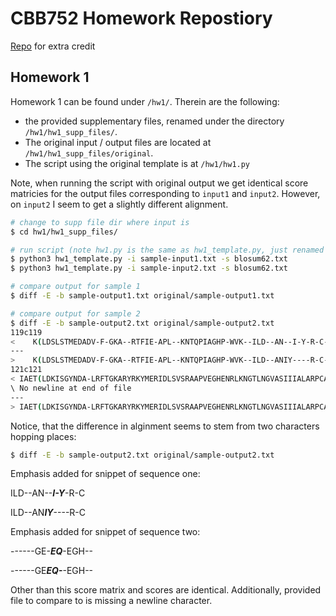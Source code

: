 # CBB752 Homework Repostiory
[Repo][repo] for extra credit

[repo]: https://github.com/dsm-72/cbb752

## Homework 1
Homework 1 can be found under `/hw1/`. Therein are the following:
- the provided supplementary files, renamed under the directory `/hw1/hw1_supp_files/`. 
- The original input / output files are located at `/hw1/hw1_supp_files/original`.
- The script using the original template is at `/hw1/hw1.py`

Note, when running the script with original output we get identical score matricies for the output files corresponding to `input1` and `input2`. However, on `input2` I seem to get a slightly different alignment.


```bash
# change to supp file dir where input is
$ cd hw1/hw1_supp_files/

# run script (note hw1.py is the same as hw1_template.py, just renamed following PDF instructions)
$ python3 hw1_template.py -i sample-input1.txt -s blosum62.txt
$ python3 hw1_template.py -i sample-input2.txt -s blosum62.txt

# compare output for sample 1
$ diff -E -b sample-output1.txt original/sample-output1.txt

# compare output for sample 2
$ diff -E -b sample-output2.txt original/sample-output2.txt   
119c119
<    K(LDSLSTMEDADV-F-GKA--RTFIE-APL--KNTQPIAGHP-WVK--ILD--AN--I-Y-R-C---RKFSLFESGFYGEVRAVEGHQAQSSNL--R--TV-M---EK) 
---
>    K(LDSLSTMEDADV-F-GKA--RTFIE-APL--KNTQPIAGHP-WVK--ILD--ANIY----R-C---RKFSLFESGFYGEVRAVEGHQAQSSNL--R--TV-M---EK) 
121c121
< IAET(LDKISGYNDA-LRFTGKARYRKYMERIDLSVSRAAPVEGHENRLKNGTLNGVASIIIALARPCAWLRKFSL------GE-EQ-EGH--FSSSLQTRVATVKMPDAEQ)G
\ No newline at end of file
---
> IAET(LDKISGYNDA-LRFTGKARYRKYMERIDLSVSRAAPVEGHENRLKNGTLNGVASIIIALARPCAWLRKFSL------GEEQ--EGH--FSSSLQTRVATVKMPDAEQ)G
```

Notice, that the difference in alginment seems to stem from two characters hopping places:
```bash
$ diff -E -b sample-output2.txt original/sample-output2.txt   
```
Emphasis added for snippet of sequence one:

ILD--AN--***I-Y***-R-C

ILD--AN***IY***----R-C

Emphasis added for snippet of sequence two:

------GE-***EQ***-EGH--

------GE***EQ-***-EGH--

Other than this score matrix and scores are identical. Additionally, provided file to compare to is missing a newline character.
